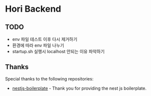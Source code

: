 # Hori Backend

## TODO

- env 파일 테스트 이후 다시 제거하기
- 환경에 따라 env 파일 나누기
- startup.sh 실행시 localhost 안되는 이유 파악하기

## Thanks

Special thanks to the following repositories:

- [nestjs-boilerplate](https://github.com/brocoders/nestjs-boilerplate) - Thank you for providing the nest js boilerplate.
